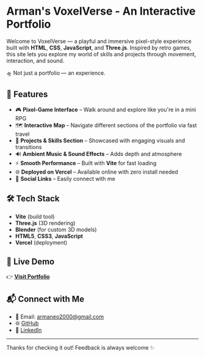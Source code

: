 # Arman's VoxelVerse - An Interactive Portfolio

Welcome to VoxelVerse — a playful and immersive pixel-style experience built with **HTML**, **CSS**, **JavaScript**, and **Three.js**. Inspired by retro games, this site lets you explore my world of skills and projects through movement, interaction, and sound.

 🛸 Not just a portfolio — an experience.

## 🌟 Features

- 🎮 **Pixel-Game Interface** – Walk around and explore like you're in a mini RPG
- 🗺️ **Interactive Map** – Navigate different sections of the portfolio via fast travel
- 💼 **Projects & Skills Section** – Showcased with engaging visuals and transitions
- 🔊 **Ambient Music & Sound Effects** – Adds depth and atmosphere
- ⚡ **Smooth Performance** – Built with **Vite** for fast loading
- 🌐 **Deployed on Vercel** – Available online with zero install needed
- 🔗 **Social Links** – Easily connect with me

## 🛠️ Tech Stack

- **Vite** (build tool)
- **Three.js** (3D rendering)
- **Blender** (for custom 3D models)
- **HTML5**, **CSS3**, **JavaScript**
- **Vercel** (deployment)

## 🚀 Live Demo

👉 [**Visit Portfolio**](https://armanbhattacharjee.vercel.app/)

## 📬 Connect with Me

- 📧 Email: armaneo2000@gmail.com  
- 🌐 [GitHub](https://github.com/quacky20)  
- 💼 [LinkedIn](https://www.linkedin.com/in/arman-bhattacharjee/)

---

Thanks for checking it out! Feedback is always welcome ✨
